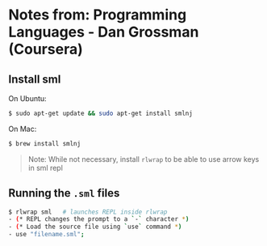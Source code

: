 # Notes from: Programming Languages - Dan Grossman (Coursera)

## Install sml 
 On Ubuntu:

```bash
$ sudo apt-get update && sudo apt-get install smlnj
```

On Mac:

```bash
$ brew install smlnj
```

> Note: While not necessary, install `rlwrap` to be able to use arrow keys in sml repl

## Running the `.sml` files
```bash
$ rlwrap sml   # launches REPL inside rlwrap
- (* REPL changes the prompt to a `-` character *)
- (* Load the source file using `use` command *)
- use "filename.sml";
```
